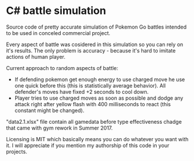# C# battle simulation

Source code of pretty accurate simulation of Pokemon Go battles intended to be used in conceled commercial project.

Every aspect of battle was cosidered in this simulation so you can rely on it's results. 
The only problem is accuracy - because it's hard to imitate actions of human player.

Current approach to random aspects of battle:
- If defending pokemon get enough energy to use charged move he use one quick before this (this is statistically average behavior). All defender's moves have fixed +2 seconds to cool down.
- Player tries to use charged moves as soon as possible and dodge any attack right after yellow flash with 400 milliseconds to react (this constant might be changed).

"data2.1.xlsx" file contain all gamedata before type effectiveness chadge that came with gym rework in Summer 2017.

Licensing is MIT which basically means you can do whatever you want with it.
I will appreciate if you mention my authorship of this code in your projects.

